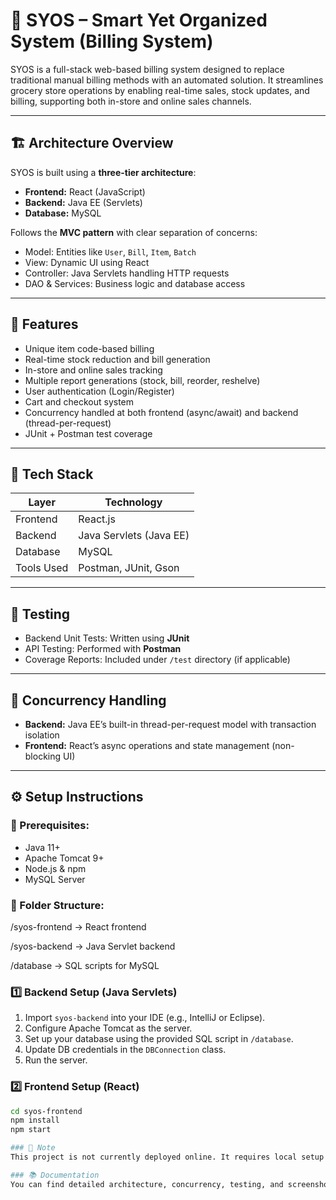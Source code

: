 # 🧾 SYOS – Smart Yet Organized System (Billing System)

SYOS is a full-stack web-based billing system designed to replace traditional manual billing methods with an automated solution. It streamlines grocery store operations by 
enabling real-time sales, stock updates, and billing, supporting both in-store and online sales channels.

---

## 🏗 Architecture Overview

SYOS is built using a **three-tier architecture**:

- **Frontend:** React (JavaScript)
- **Backend:** Java EE (Servlets)
- **Database:** MySQL

Follows the **MVC pattern** with clear separation of concerns:
- Model: Entities like `User`, `Bill`, `Item`, `Batch`
- View: Dynamic UI using React
- Controller: Java Servlets handling HTTP requests
- DAO & Services: Business logic and database access

---

## 🧠 Features

- Unique item code-based billing
- Real-time stock reduction and bill generation
- In-store and online sales tracking
- Multiple report generations (stock, bill, reorder, reshelve)
- User authentication (Login/Register)
- Cart and checkout system
- Concurrency handled at both frontend (async/await) and backend (thread-per-request)
- JUnit + Postman test coverage

---

## 🚀 Tech Stack

| Layer        | Technology             |
|--------------|------------------------|
| Frontend     | React.js               |
| Backend      | Java Servlets (Java EE)|
| Database     | MySQL                  |
| Tools Used   | Postman, JUnit, Gson   |

---

## 🧪 Testing

- Backend Unit Tests: Written using **JUnit**
- API Testing: Performed with **Postman**
- Coverage Reports: Included under `/test` directory (if applicable)

---

## 🧵 Concurrency Handling

- **Backend:** Java EE’s built-in thread-per-request model with transaction isolation
- **Frontend:** React’s async operations and state management (non-blocking UI)

---

## ⚙️ Setup Instructions

### 🔧 Prerequisites:
- Java 11+
- Apache Tomcat 9+
- Node.js & npm
- MySQL Server

### 📁 Folder Structure:

/syos-frontend → React frontend

/syos-backend → Java Servlet backend

/database → SQL scripts for MySQL


### 1️⃣ Backend Setup (Java Servlets)
1. Import `syos-backend` into your IDE (e.g., IntelliJ or Eclipse).
2. Configure Apache Tomcat as the server.
3. Set up your database using the provided SQL script in `/database`.
4. Update DB credentials in the `DBConnection` class.
5. Run the server.

### 2️⃣ Frontend Setup (React)
```bash
cd syos-frontend
npm install
npm start

### 📌 Note
This project is not currently deployed online. It requires local setup for frontend, backend, and MySQL database.

### 📚 Documentation
You can find detailed architecture, concurrency, testing, and screenshots in the project report.
